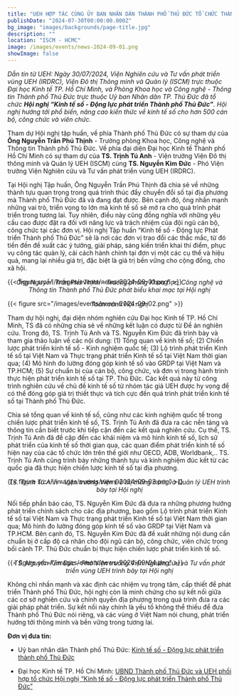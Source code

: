 ```yaml
---
title: "UEH HỢP TÁC CÙNG ỦY BAN NHÂN DÂN THÀNH PHỐ THỦ ĐỨC TỔ CHỨC THÀNH CÔNG HỘI NGHỊ “KINH TẾ SỐ - ĐỘNG LỰC PHÁT TRIỂN THÀNH PHỐ THỦ ĐỨC"
publishDate: "2024-07-30T00:00:00.000Z"
bg_image: "images/backgrounds/page-title.jpg"
description: ""
location: "ISCM - HCMC"
image: /images/events/news-2024-09-01.png
showImage: false
---
```


*Dẫn tin từ UEH: Ngày 30/07/2024, Viện Nghiên cứu và Tư vấn phát triển vùng UEH (IRDRC), Viện Đô thị Thông minh và Quản lý (ISCM) trực thuộc Đại học Kinh tế TP. Hồ Chí Minh, và Phòng Khoa học và Công nghệ - Thông tin Thành phố Thủ Đức trực thuộc Uỷ ban Nhân dân TP. Thủ Đức đã tổ chức **Hội nghị “Kinh tế số - Động lực phát triển Thành phố Thủ Đức”**. Hội nghị hướng tới phổ biến, nâng cao kiến thức về kinh tế số cho hơn 500 cán bộ, công chức và viên chức.*

Tham dự Hội nghị tập huấn, về phía Thành phố Thủ Đức có sự tham dự của **Ông Nguyễn Trần Phú Thịnh** - Trưởng phòng Khoa học, Công nghệ và Thông tin Thành phố Thủ Đức. Về phía đại diện Đại học Kinh tế Thành phố Hồ Chí Minh có sự tham dự của **TS. Trịnh Tú Anh** - Viện trưởng Viện Đô thị thông minh và Quản lý UEH (ISCM) cùng **TS. Nguyễn Kim Đức** - Phó Viện trưởng Viện Nghiên cứu và Tư vấn phát triển vùng UEH (IRDRC).

Tại Hội nghị Tập huấn, Ông Nguyễn Trần Phú Thịnh đã chia sẻ về những thành tựu quan trọng trong quá trình thúc đẩy chuyển đổi số tại địa phương mà Thành phố Thủ Đức đã và đang đạt được. Bên cạnh đó, ông nhấn mạnh những vai trò, triển vọng to lớn mà kinh tế số sẽ mở ra cho quá trình phát triển trong tương lai. Tuy nhiên, điều này cũng đồng nghĩa với những yêu cầu cao được đặt ra đối với năng lực và trách nhiệm của đội ngũ cán bộ, công chức tại các đơn vị. Hội nghị Tập huấn “Kinh tế số - Động lực Phát triển Thành phố Thủ Đức”  sẽ là nơi các đơn vị trao đổi các thắc mắc, từ đó tiến đến đề xuất các ý tưởng, giải pháp, sáng kiến triển khai thí điểm, phục vụ công tác quản lý, cải cách hành chính tại đơn vị một các cụ thể và hiệu quả, mang lại nhiều giá trị, đặc biệt là giá trị bền vững cho cộng đồng, cho xã hội. 

{{< figure src="/images/events/news-2024-09-01.png" >}}

_<center style="margin-top: -30px">Ông Nguyễn Trần Phú Thịnh - Trưởng phòng Khoa học, Công nghệ và Thông tin Thành phố Thủ Đức phát biểu khai mạc tại Hội nghị</center>_


{{< figure src="/images/events/news-2024-09-02.png" >}}

_<center style="margin-top: -30px">Toàn cảnh Hội nghị</center>_

Tham dự hội nghị, đại diện nhóm nghiên cứu Đại học Kinh tế TP. Hồ Chí Minh, TS đã có những chia sẻ về những kết luận có được từ Đề án nghiên cứu. Trong đó, TS. Trịnh Tú Anh và TS. Nguyễn Kim Đức đã trình bày và tham gia thảo luận về các nội dung:  (1) Tổng quan về kinh tế số; (2) Chiến lược phát triển kinh tế số - Kinh nghiệm quốc tế; (3) Lộ trình phát triển Kinh tế số tại Việt Nam và Thực trạng phát triển Kinh tế số tại Việt Nam thời gian qua; (4) Mô hình đo lường đóng góp kinh tế số vào GRDP tại Việt Nam và TP.HCM; (5) Sự chuẩn bị của cán bộ, công chức, và đơn vị trong hành trình thực hiện phát triển kinh tế số tại TP. Thủ Đức. Các kết quả này từ công trình nghiên cứu về chủ đề kinh tế số từ nhóm tác giả UEH được hy vọng để có thể đóng góp giá trị thiết thực và tích cực đến quá trình phát triển kinh tế số tại Thành phố Thủ Đức.

Chia sẻ tổng quan về kinh tế số, cũng như các kinh nghiệm quốc tế trong chiến lược phát triển kinh tế số, TS. Trịnh Tú Anh đã đưa ra các nền tảng và thông tin cần biết trước khi tiếp cận đến các kết quả nghiên cứu. Cụ thể, TS. Trịnh Tú Anh đã đề cập đến các khái niệm và mô hình kinh tế số,  lịch sử phát triển của kinh tế số thời gian qua, các quan điểm phát triển kinh tế số hiện nay của các tổ chức lớn trên thế giới như OECD, ADB, Worldbank,.. TS. Trịnh Tú Anh cũng trình bày những thành tựu và kinh nghiệm đúc kết từ các quốc gia đã thực hiện chiến lược kinh tế số tại địa phương. 

{{< figure src="/images/events/news-2024-09-03.png" >}}

_<center style="margin-top: -30px">TS. Trịnh Tú Anh - Viện trưởng Viện Đô thị thông minh và Quản lý UEH trình bày tại Hội nghị</center>_

Nối tiếp phần báo cáo, TS. Nguyễn Kim Đức đã đưa ra những phương hướng phát triển chính sách cho các địa phương, bao gồm Lộ trình phát triển Kinh tế số tại Việt Nam và Thực trạng phát triển Kinh tế số tại Việt Nam thời gian qua; Mô hình đo lường đóng góp kinh tế số vào GRDP tại Việt Nam và TP.HCM. Bên cạnh đó, TS. Nguyễn Kim Đức đã đề xuất những nội dung cần chuẩn bị ở cấp độ cá nhân cho đội ngũ cán bộ, công chức, viên chức trong bối cảnh TP. Thủ Đức chuẩn bị thực hiện chiến lược phát triển kinh tế số.


{{< figure src="/images/events/news-2024-09-04.png" >}}

_<center style="margin-top: -30px">TS. Nguyễn Kim Đức - Phó Viện trưởng Viện Nghiên cứu và Tư vấn phát triển vùng UEH trình bày tại Hội nghị</center>_

Không chỉ nhấn mạnh và xác định các nhiệm vụ trọng tâm, cấp thiết để phát triển Thành phố Thủ Đức, hội nghị còn là minh chứng cho sự kết nối giữa các cơ sở nghiên cứu và chính quyền địa phương trong quá trình đưa ra các giải pháp phát triển. Sự kết nối này chính là yếu tố không thể thiếu để đưa Thành phố Thủ Đức nói riêng, và các vùng ở Việt Nam nói chung, phát triển hướng tới thông minh và bền vững trong tương lai.

**Đơn vị đưa tin:**

- Uỷ ban nhân dân Thành phố Thủ Đức: [Kinh tế số - Động lực phát triển thành phố Thủ Đức](https://tpthuduc.hochiminhcity.gov.vn/khoa-hoc-va-cong-nghe/kinh-te-so-dong-luc-phat-trien-thanh-pho-thu-duc/ct/5867/19044)

- Đại học Kinh tế TP. Hồ Chí Minh: [UBND Thành phố Thủ Đức và UEH phối hợp tổ chức Hội nghị “Kinh tế số - Động lực phát triển Thành phố Thủ Đức”](https://ueh.edu.vn/cuoc-song-ueh/tin-tuc/ubnd-thanh-pho-thu-duc-va-ueh-phoi-hop-to-chuc-hoi-nghi-kinh-te-so-dong-luc-phat-trien-thanh-pho-thu-duc-72199)

